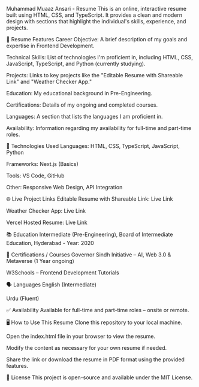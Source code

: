 Muhammad Muaaz Ansari - Resume
This is an online, interactive resume built using HTML, CSS, and TypeScript. It provides a clean and modern design with sections that highlight the individual's skills, experience, and projects.

📝 Resume Features
Career Objective: A brief description of my goals and expertise in Frontend Development.

Technical Skills: List of technologies I'm proficient in, including HTML, CSS, JavaScript, TypeScript, and Python (currently studying).

Projects: Links to key projects like the "Editable Resume with Shareable Link" and "Weather Checker App."

Education: My educational background in Pre-Engineering.

Certifications: Details of my ongoing and completed courses.

Languages: A section that lists the languages I am proficient in.

Availability: Information regarding my availability for full-time and part-time roles.

🚀 Technologies Used
Languages: HTML, CSS, TypeScript, JavaScript, Python

Frameworks: Next.js (Basics)

Tools: VS Code, GitHub

Other: Responsive Web Design, API Integration

🌐 Live Project Links
Editable Resume with Shareable Link: Live Link

Weather Checker App: Live Link

Vercel Hosted Resume: Live Link

📚 Education
Intermediate (Pre-Engineering), Board of Intermediate Education, Hyderabad - Year: 2020

🧠 Certifications / Courses
Governor Sindh Initiative – AI, Web 3.0 & Metaverse (1 Year ongoing)

W3Schools – Frontend Development Tutorials

🗣️ Languages
English (Intermediate)

Urdu (Fluent)

✅ Availability
Available for full-time and part-time roles – onsite or remote.

🖥️ How to Use This Resume
Clone this repository to your local machine.

Open the index.html file in your browser to view the resume.

Modify the content as necessary for your own resume if needed.

Share the link or download the resume in PDF format using the provided features.

📄 License
This project is open-source and available under the MIT License.

